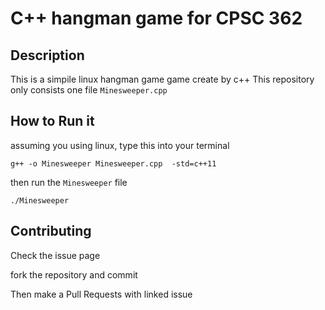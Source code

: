 # C++ hangman game for CPSC 362

## Description
This is a simpile linux hangman game game create by c++ 
This repository only consists one file `Minesweeper.cpp`


## How to Run it
assuming you using linux, type this into your terminal
```
g++ -o Minesweeper Minesweeper.cpp  -std=c++11
```
then run the `Minesweeper` file
```
./Minesweeper
```


## Contributing
Check the issue page

fork the repository and commit

Then make a Pull Requests with linked issue
	
